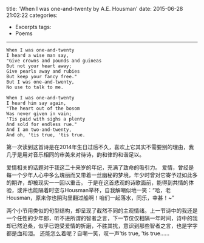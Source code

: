 title: 'When I was one-and-twenty  by A.E. Housman'
date: 2015-06-28 21:02:22
categories: 
- Excerpts
tags:            
- Poems
---

	When I was one-and-twenty
	I heard a wise man say,
	"Give crowns and pounds and guineas
	But not your heart away;
	Give pearls away and rubies
	But keep your fancy free."
	But I was one-and-twenty,
	No use to talk to me.
	
	When I was one-and-twenty
	I heard him say again,
	"The heart out of the bosom
	Was never given in vain;
	'Tis paid with sighs a plenty
	And sold for endless rue."
	And I am two-and-twenty,
	And oh, 'tis true, 'tis true.
<!--more-->

第一次读到这首诗是在2014年生日过后不久，喜欢上它其实不需要别的理由，我几乎是用对音乐相同的审美来对待诗，韵和律的和谐足以。 

爱情相关的话题对于我这二十来岁的年纪，充满了致命的吸引力。 爱情，曾经是每一个少年人心中多么瑰丽而又带着一丝幽秘的梦境，年少时曾对它寄予过如此多的期许，却被现实一一回以重击。 于是在这首悲观的诗歌面前，能得到共情的体验，或许也能隔着时空与Housman举杯，自我解嘲似地一笑：“哈，老Housman，原来你也阴沟里翻过船啊！咱们一起落水，同乐，幸甚！~”

两个小节用类似的句型结构，却呈现了截然不同的主观情绪。上一节诗中的我还是一个任性的少年郎，听不进所谓的智者之言，下一节仅仅相隔一年时间，诗中的我却已然沧桑，似乎已饱受爱情的折磨，不胜其扰，意识到那些智者之言，也是字字都是血和泪。 还能怎么着呢？自嘲一笑，叹一声'tis true, 'tis true……

